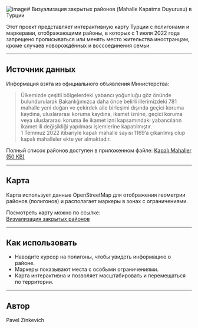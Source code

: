 ![image](https://github.com/user-attachments/assets/60e349c1-ef99-4a81-b720-c487f241dcdd)# Визуализация закрытых районов (Mahalle Kapatma Duyurusu) в Турции

Этот проект представляет интерактивную карту Турции с полигонами и маркерами, отображающими районы, в которых с 1 июля 2022 года запрещено прописываться или менять место жительства иностранцам, кроме случаев новорождённых и воссоединения семьи.

---

## Источник данных

Информация взята из официального объявления Министерства:

> Ülkemizde çeşitli bölgelerdeki yabancı yoğunluğu göz önünde bulundurularak Bakanlığımızca daha önce belirli illerimizdeki 781 mahalle yeni doğan ve çekirdek aile birleşimi dışında geçici koruma kaydına, uluslararası koruma kaydına, ikamet iznine, geçici koruma veya uluslararası koruma ile ikamet izni kapsamındaki yabancıların ikamet ili değişikliği yapılması işlemlerine kapatılmıştır.  
> 1 Temmuz 2022 itibariyle kapalı mahalle sayısı 1169’a çıkarılmış olup kapalı mahalleler ekte yer almaktadır.

Полный список районов доступен в приложенном файле: [Kapalı Mahaller (50 KB)](https://www.goc.gov.tr/kurumlar/goc.gov.tr/DUYURULAR/2022/06-Haziran/UK/Kapali_Mahalleler-_31082022_.xlsx)

---

## Карта

Карта использует данные OpenStreetMap для отображения геометрии районов (полигонов) и располагает маркеры в зонах с ограничениями.

Посмотреть карту можно по ссылке:  
[Визуализация закрытых районов](https://pavel-zinkevich.github.io/Turkey_Map_Visualisation/map_with_polygons_and_markers.html)


---

## Как использовать

- Наводите курсор на полигоны, чтобы увидеть информацию о районе.
- Маркеры показывают места с особыми ограничениями.
- Карта интерактивна и позволяет масштабировать и перемещаться по территории.

---

## Автор

Pavel Zinkevich
